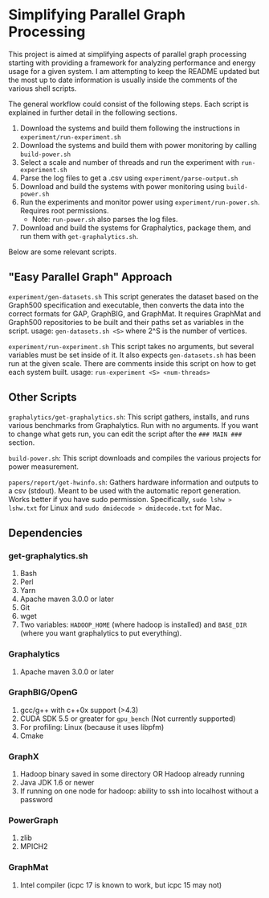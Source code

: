 # Simplifying Parallel Graph Processing

This project is aimed at simplifying aspects of parallel graph processing starting with providing a framework for analyzing performance and energy usage for a given system. I am attempting to keep the README updated but the most up to date information is usually inside the comments of the various shell scripts.

The general workflow could consist of the following steps. Each script is explained in further detail in the following sections.

1. Download the systems and build them following the instructions in `experiment/run-experiment.sh` 
2. Download the systems and build them with power monitoring by calling `build-power.sh`
3. Select a scale and number of threads and run the experiment with `run-experiment.sh`
4. Parse the log files to get a .csv using `experiment/parse-output.sh`
5. Download and build the systems with power monitoring using `build-power.sh`
7. Run the experiments and monitor power using `experiment/run-power.sh`. Requires root permissions.
	* Note: `run-power.sh` also parses the log files.
8. Download and build the systems for Graphalytics, package them, and run them with `get-graphalytics.sh`.

Below are some relevant scripts.

## "Easy Parallel Graph" Approach
`experiment/gen-datasets.sh` This script generates the dataset based on the Graph500 specification and executable, then converts the data into the correct formats for GAP, GraphBIG, and GraphMat. It requires GraphMat and Graph500 repositories to be built and their paths set as variables in the script. usage: `gen-datasets.sh <S>` where 2^S is the number of vertices.

`experiment/run-experiment.sh` This script takes no arguments, but several variables must be set inside of it. It also expects `gen-datasets.sh` has been run at the given scale. There are comments inside this script on how to get each system built.
usage: `run-experiment <S> <num-threads>`

## Other Scripts
`graphalytics/get-graphalytics.sh`: This script gathers, installs, and runs various
	benchmarks from Graphalytics. Run with no arguments. If you want to change
	what gets run, you can edit the script after the `### MAIN ###` section.

`build-power.sh`:  This script downloads and compiles the various projects for power measurement.

`papers/report/get-hwinfo.sh`: Gathers hardware information and outputs to a csv (stdout). Meant
	to be used with the automatic report generation. Works better if you have sudo permission.
	Specifically, `sudo lshw > lshw.txt` for Linux and `sudo dmidecode > dmidecode.txt` for Mac.

## Dependencies
### get-graphalytics.sh
1. Bash
2. Perl
3. Yarn
4. Apache maven 3.0.0 or later
5. Git
6. wget
7. Two variables: `HADOOP_HOME` (where hadoop is installed) and `BASE_DIR` (where you want graphalytics to put everything).

### Graphalytics
1. Apache maven 3.0.0 or later

### GraphBIG/OpenG
1. gcc/g++ with c++0x support (>4.3)
2. CUDA SDK 5.5 or greater for `gpu_bench` (Not currently supported)
3. For profiling: Linux (because it uses libpfm) 
4. Cmake

### GraphX
1. Hadoop binary saved in some directory OR Hadoop already running
2. Java JDK 1.6 or newer
3. If running on one node for hadoop: ability to ssh into localhost without a password

### PowerGraph
1. zlib
2. MPICH2

### GraphMat
1. Intel compiler (icpc 17 is known to work, but icpc 15 may not)

